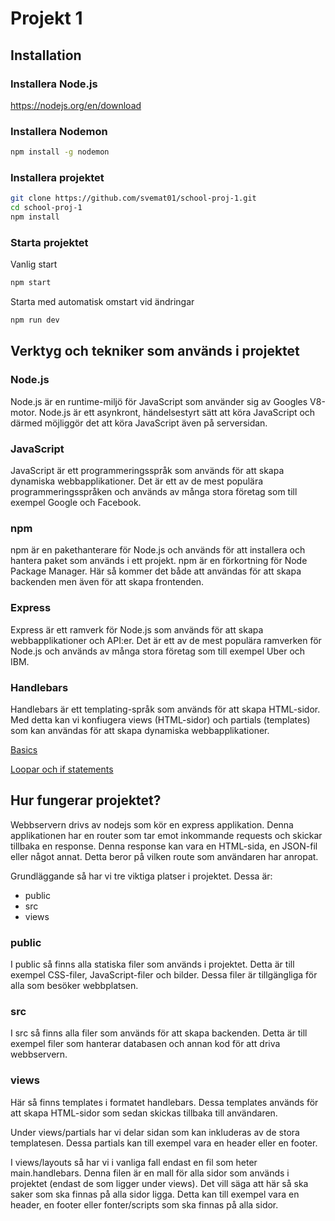 
# Projekt 1

## Installation

### Installera Node.js

https://nodejs.org/en/download

### Installera Nodemon

```bash
npm install -g nodemon
```

### Installera projektet

```bash
git clone https://github.com/svemat01/school-proj-1.git
cd school-proj-1
npm install
```

### Starta projektet

Vanlig start

```bash
npm start
```

Starta med automatisk omstart vid ändringar

```bash
npm run dev
```

## Verktyg och tekniker som används i projektet

### Node.js

Node.js är en runtime-miljö för JavaScript som använder sig av Googles V8-motor. Node.js är ett asynkront, händelsestyrt sätt att köra JavaScript och därmed möjliggör det att köra JavaScript även på serversidan.

### JavaScript

JavaScript är ett programmeringsspråk som används för att skapa dynamiska webbapplikationer. Det är ett av de mest populära programmeringsspråken och används av många stora företag som till exempel Google och Facebook.

### npm

npm är en pakethanterare för Node.js och används för att installera och hantera paket som används i ett projekt. npm är en förkortning för Node Package Manager. Här så kommer det både att användas för att skapa backenden men även för att skapa frontenden.

### Express

Express är ett ramverk för Node.js som används för att skapa webbapplikationer och API:er. Det är ett av de mest populära ramverken för Node.js och används av många stora företag som till exempel Uber och IBM.

### Handlebars

Handlebars är ett templating-språk som används för att skapa HTML-sidor.
Med detta kan vi konfiugera views (HTML-sidor) och partials (templates) som kan användas för att skapa dynamiska webbapplikationer.

[Basics](https://handlebarsjs.com/guide/#language-features)

[Loopar och if statements](https://handlebarsjs.com/guide/builtin-helpers.html)

## Hur fungerar projektet?

Webbservern drivs av nodejs som kör en express applikation. Denna applikationen har en router som tar emot inkommande requests och skickar tillbaka en response. Denna response kan vara en HTML-sida, en JSON-fil eller något annat. Detta beror på vilken route som användaren har anropat.

Grundläggande så har vi tre viktiga platser i projektet. Dessa är:

- public
- src
- views

### public

I public så finns alla statiska filer som används i projektet. Detta är till exempel CSS-filer, JavaScript-filer och bilder. Dessa filer är tillgängliga för alla som besöker webbplatsen.

### src

I src så finns alla filer som används för att skapa backenden. Detta är till exempel filer som hanterar databasen och annan kod för att driva webbservern.

### views

Här så finns templates i formatet handlebars. Dessa templates används för att skapa HTML-sidor som sedan skickas tillbaka till användaren.

Under views/partials har vi delar sidan som kan inkluderas av de stora templatesen. Dessa partials kan till exempel vara en header eller en footer.

I views/layouts så har vi i vanliga fall endast en fil som heter main.handlebars. Denna filen är en mall för alla sidor som används i projektet (endast de som ligger under views). Det vill säga att här så ska saker som ska finnas på alla sidor ligga. Detta kan till exempel vara en header, en footer eller fonter/scripts som ska finnas på alla sidor.

